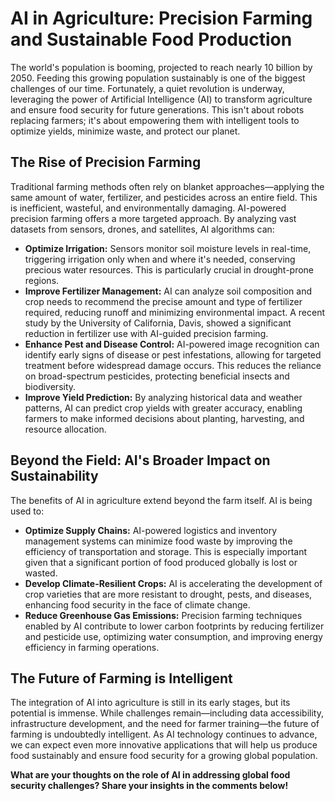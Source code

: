 # AI in Agriculture: Precision Farming and Sustainable Food Production

The world's population is booming, projected to reach nearly 10 billion by 2050.  Feeding this growing population sustainably is one of the biggest challenges of our time.  Fortunately, a quiet revolution is underway, leveraging the power of Artificial Intelligence (AI) to transform agriculture and ensure food security for future generations. This isn't about robots replacing farmers; it's about empowering them with intelligent tools to optimize yields, minimize waste, and protect our planet.

## The Rise of Precision Farming

Traditional farming methods often rely on blanket approaches—applying the same amount of water, fertilizer, and pesticides across an entire field.  This is inefficient, wasteful, and environmentally damaging.  AI-powered precision farming offers a more targeted approach.  By analyzing vast datasets from sensors, drones, and satellites, AI algorithms can:

* **Optimize Irrigation:**  Sensors monitor soil moisture levels in real-time, triggering irrigation only when and where it's needed, conserving precious water resources.  This is particularly crucial in drought-prone regions.
* **Improve Fertilizer Management:** AI can analyze soil composition and crop needs to recommend the precise amount and type of fertilizer required, reducing runoff and minimizing environmental impact.  A recent study by the University of California, Davis, showed a significant reduction in fertilizer use with AI-guided precision farming.
* **Enhance Pest and Disease Control:**  AI-powered image recognition can identify early signs of disease or pest infestations, allowing for targeted treatment before widespread damage occurs. This reduces the reliance on broad-spectrum pesticides, protecting beneficial insects and biodiversity.
* **Improve Yield Prediction:**  By analyzing historical data and weather patterns, AI can predict crop yields with greater accuracy, enabling farmers to make informed decisions about planting, harvesting, and resource allocation.


## Beyond the Field: AI's Broader Impact on Sustainability

The benefits of AI in agriculture extend beyond the farm itself. AI is being used to:

* **Optimize Supply Chains:**  AI-powered logistics and inventory management systems can minimize food waste by improving the efficiency of transportation and storage.  This is especially important given that a significant portion of food produced globally is lost or wasted.
* **Develop Climate-Resilient Crops:**  AI is accelerating the development of crop varieties that are more resistant to drought, pests, and diseases, enhancing food security in the face of climate change.
* **Reduce Greenhouse Gas Emissions:**  Precision farming techniques enabled by AI contribute to lower carbon footprints by reducing fertilizer and pesticide use, optimizing water consumption, and improving energy efficiency in farming operations.


## The Future of Farming is Intelligent

The integration of AI into agriculture is still in its early stages, but its potential is immense.  While challenges remain—including data accessibility, infrastructure development, and the need for farmer training—the future of farming is undoubtedly intelligent.  As AI technology continues to advance, we can expect even more innovative applications that will help us produce food sustainably and ensure food security for a growing global population.


**What are your thoughts on the role of AI in addressing global food security challenges? Share your insights in the comments below!**
